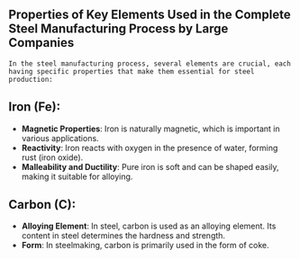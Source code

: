 ## Properties of Key Elements Used in the Complete Steel Manufacturing Process by Large Companies
    In the steel manufacturing process, several elements are crucial, each having specific properties that make them essential for steel production:

## Iron (Fe):
  - **Magnetic Properties**: Iron is naturally magnetic, which is important in various applications.
- **Reactivity**: Iron reacts with oxygen in the presence of water, forming rust (iron oxide).
- **Malleability and Ductility**: Pure iron is soft and can be shaped easily, making it suitable for alloying.

## Carbon (C):

- **Alloying Element**: In steel, carbon is used as an alloying element. Its content in steel determines the hardness and strength.
- **Form**: In steelmaking, carbon is primarily used in the form of coke.
